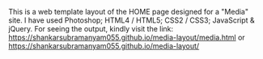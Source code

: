 This is a web template layout of the HOME page designed for a "Media" site. I have used Photoshop; HTML4 / HTML5; CSS2 / CSS3; JavaScript & jQuery. For seeing the output, kindly visit the link: https://shankarsubramanyam055.github.io/media-layout/media.html or https://shankarsubramanyam055.github.io/media-layout/
